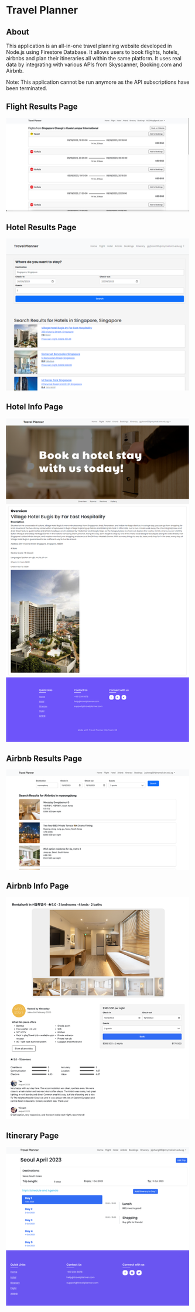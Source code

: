 # Travel Planner

## About

This application is an all-in-one travel planning website developed in Node.js using Firestore Database. It allows users to book flights, hotels, airbnbs and plan their itineraries all within the same platform. It uses real data by integrating with various APIs from Skyscanner, Booking.com and Airbnb.

Note: This application cannot be run anymore as the API subscriptions have been terminated.

## Flight Results Page

<img src="flightResults.png" width="500">

## Hotel Results Page

<img src="hotelResults.png" width="500">

## Hotel Info Page

<img src="hotelInfo.png" width="500">

## Airbnb Results Page

<img src="airbnbResults.png" width="500">

## Airbnb Info Page

<img src="airbnbInfo.png" width="500">

## Itinerary Page

<img src="itinerary.png" width="500">
